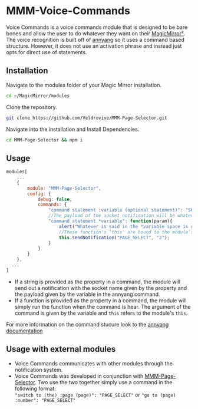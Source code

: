 # MMM-Voice-Commands
Voice Commands is a voice commands module that is designed to be bare bones and allow the user to do whatever they want on their [MagicMirror²](https://github.com/MichMich/MagicMirror). The voice recognition is built off of [annyang](https://github.com/TalAter/annyang) so it uses a command based structure. However, it does not use an activation phrase and instead just opts for direct use of statements.

## Installation
Navigate to the modules folder of your Magic Mirror installation.
```bash
cd ~/MagicMirror/modules
```

Clone the repository.
```bash
git clone https://github.com/Veldrovive/MMM-Page-Selector.git
```

Navigate into the installation and Install Dependencies.
```bash
cd MMM-Page-Selector && npm i
```

## Usage
```js
modules[
    ...
    {
        module: "MMM-Page-Selector",
        config: {
            debug: false,
            commands: {
                "command statement :variable (optional statement)": "SOCKET_NOTIFICATION_NAME",
                //The payload of the socket notification will be whatever is said in the :variable
                "command statement *variable": function(param){
                    alert("Whatever is said in the *variable space is given as the "+param);
                    //These function's 'this' are bound to the module's 'this' so you can do stuff like:
                    this.sendNotification("PAGE_SELECT", "2");
                }
            }
        }
    },
  ...
]
```
- If a string is provided as the property in a command, the module will send out a notification with the socket name given by the property and the payload given by the variable in the annyang command.<br/>
- If a function is provided as the property in a command, the module will simply run the function when the command is hear. The argument of the command is given by the variable and `this` refers to the module's `this`.

For more information on the command stucure look to the [annyang documentation](https://www.talater.com/annyang/)

## Usage with external modules
- Voice Commands communicates with other modules through the notification system.<br/>
- Voice Commands was developed in conjunction with [MMM-Page-Selector](https://github.com/Veldrovive/MMM-Page-Selector). Two use the two together simply use a command in the following format:<br/>
`"switch to (the) :page (page)": "PAGE_SELECT"` or `"go to (page) :number": "PAGE_SELECT"`
